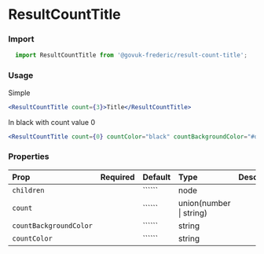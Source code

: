ResultCountTitle
================

### Import
```js
  import ResultCountTitle from '@govuk-frederic/result-count-title';
```
<!-- STORY -->

### Usage

Simple
```jsx
<ResultCountTitle count={3}>Title</ResultCountTitle>
```

In black with count value 0
```jsx
<ResultCountTitle count={0} countColor="black" countBackgroundColor="#dee0e2">Title</ResultCountTitle>
```

### Properties
Prop | Required | Default | Type | Description
:--- | :------- | :------ | :--- | :----------
 `children` |  | `````` | node | 
 `count` |  | `````` | union(number \| string) | 
 `countBackgroundColor` |  | `````` | string | 
 `countColor` |  | `````` | string | 


